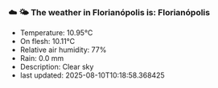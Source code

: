 ### ☁️ 🌤️  The weather in Florianópolis is: Florianópolis

- Temperature: 10.95°C
- On flesh: 10.11°C
- Relative air humidity: 77%
- Rain: 0.0 mm
- Description: Clear sky
- last updated: 2025-08-10T10:18:58.368425
